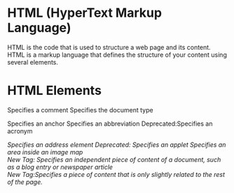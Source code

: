 # HTML (HyperText Markup Language) 
HTML is the code that is used to structure a web page and its content. HTML is a markup language that defines the structure of your content using several elements.

# HTML Elements
<!--...--> Specifies a comment
<!DOCTYPE> Specifies the document type
<a> Specifies an anchor
<abbr> Specifies an abbreviation
<acronym> Deprecated:Specifies an acronym
<address> Specifies an address element
<applet> Deprecated: Specifies an applet
<area> Specifies an area inside an image map
<article> New Tag: Specifies an independent piece of content of a
document, such as a blog entry or newspaper article
<aside> New Tag:Specifies a piece of content that is only slightly related to
the rest of the page.
<audio> New Tag:Specifies an audio file.
<base> Specifies a base URL for all the links in a page
<basefont> Deprecated: Specifies a base font
<bdo> Specifies the direction of text display
<bgsound> Specifies the background music
<blink> Specifies a text which blinks
<blockquote> Specifies a long quotation
<body> Specifies the body element
<br> Inserts a single line break
<button> Specifies a push button
<canvas> New Tag:This is used for rendering dynamic bitmap graphics on
the fly, such as graphs or games.
<caption> Specifies a table caption
<center> Deprecated: Specifies centered text
<col> Specifies attributes for table columns
<colgroup> Specifies groups of table columns
<command> New Tag:Specifies a command the user can invoke.
<comment> Puts a comment in the document
<datalist> New Tag:Together with the a new list attribute for input can be
used to make comboboxes
<dd> Specifies a definition description
<del> Specifies deleted text
<details> New Tag:Specifies additional information or controls which the
user can obtain on demand.
<dir> Deprecated: Specifies a directory list
<div> Specifies a section in a document
<dl> Specifies a definition list
<dt> Specifies a definition term
<embed> New Tag:Defines external interactive content or plugin.
<fieldset> Specifies a fieldset
<figure> New Tag:Specifies a piece of self-contained flow content, typically
referenced as a single unit from the main flow of the document.
<b> Specifies bold text
<big> Deprecated:Specifies big text
<i> Specifies italic text
<small> Specifies small text
<tt> Deprecated:Specifies teletype text
<font> Deprecated: Specifies text font, size, and color
<footer> New Tag:Specifies a footer for a section and can contain
information about the author, copyright information, et cetera.
<form> Specifies a form
<frame> Deprecated:Specifies a sub window aframe
<frameset> Deprecated:Specifies a set of frames
<head> Specifies information about the document
<header> New Tag:Specifies a group of introductory or navigational aids.
<hgroup> New Tag:Specifies the header of a section.
<h1> to <h6> Specifies header 1 to header 6
<hr> Specifies a horizontal rule
<html> Specifies an html document
<isindex> Deprecated: Specifies a single-line input field
<iframe> Specifies an inline sub window frame
<ilayer> Specifies an inline layer
<img> Specifies an image
<input> Specifies an input field
<ins> Specifies inserted text
<keygen> New Tag:Specifies control for key pair generation.
<keygen> Generate key information in a form
<label> Specifies a label for a form control
<layer> Specifies a layer
<legend> Specifies a title in a fieldset
<li> Specifies a list item
<link> Specifies a resource reference
<map> Specifies an image map
<mark> New Tag:Specifies a run of text in one document marked or
highlighted for reference purposes, due to its relevance in another
context.
<marquee> Create a scrolling-text marquee
<menu> Deprecated: Specifies a menu list
<meta> Specifies meta information
<meter> New Tag:Specifies a measurement, such as disk usage.
<multicol> Specifies a multicolumn text flow
<nav> New Tag:Specifies a section of the document intended for
navigation.
<nobr> No breaks allowed in the enclosed text
<noembed> Specifies content to be presented by browsers that do not support
the <embed>tag
<noframes> Deprecated:Specifies a noframe section
<noscript> Specifies a noscript section
<object> Specifies an embedded object
<ol> Specifies an ordered list
<optgroup> Specifies an option group
<option> Specifies an option in a drop-down list
<output> New Tag:Specifies some type of output, such as from a calculation
done through scripting.
<p> Specifies a paragraph
<param> Specifies a parameter for an object
<cite> Specifies a citation
<code> Specifies computer code text
<dfn> Specifies a definition term
<em> Specifies emphasized text
<kbd> Specifies keyboard text
<samp> Specifies sample computer code
<strong> Specifies strong text
<var> Specifies a variable
<plaintext> Deprecated: Render the raminder of the document as
preformatted plain text
<pre> Specifies preformatted text
<progress> New Tag:Specifies a completion of a task, such as downloading or
when performing a series of expensive operations.
<q> Specifies a short quotation
<ruby> New Tag:Together with <rt> and <rp> allow for marking up ruby
annotations.
<script> Specifies a script
<section> New Tag:Represents a generic document or application section.
<select> Specifies a selectable list
<spacer> Specifies a white space
<span> Specifies a section in a document
<s> Deprecated: Specifies strikethrough text
<strike> Deprecated: Specifies strikethrough text
<style> Specifies a style definition
<sub> Specifies subscripted text
<sup> Specifies superscripted text
<table> Specifies a table
<tbody> Specifies a table body
<td> Specifies a table cell
<textarea> Specifies a text area
<tfoot> Specifies a table footer
<th> Specifies a table header
<thead> Specifies a table header
<time> New Tag:Specifies a date and/or time.
<title> Specifies the document title
<tr> Specifies a table row
<u> Deprecated: Specifies underlined text
<ul> Specifies an unordered list
<video> New Tag:Specifies a video file.
<wbr> New Tag:Specifies a line break opportunity.
<wbr> Indicate a potential word break point within a <nobr> section
<xmp> Deprecated: Specifies preformatted text